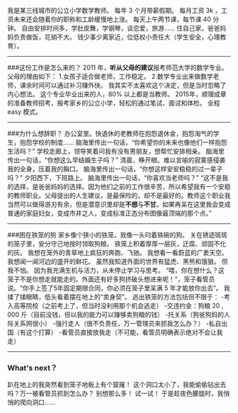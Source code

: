 我是某三线城市的公立小学数学教师。
每年 3 个月带薪假期。
每月工资 3k ，工资未来还会随着你的职称和工龄缓慢地上涨。
每天上午两节课，每节课 40 分钟。
自由安排时间多，学肚皮舞，学钢琴，谈恋爱，旅游……
住自己家，爸爸妈妈负责做饭，花销不大。
钱少事少离家近，位低权小责任大（学生安全，心理教育）。
***
###这份工作是怎么来的？
2011 年，**听从父母的建议**报考师范大学的数学专业。
父母的理由如下：
1.女孩子适合做老师，工作稳定。
2.数学专业出来做数学老师，课余时间可以通过补习赚外快。
我其实不太喜欢这个决定，但是当时忽略了内心想法。
这个专业毕业出来的人，80% 以上都是当教师。
2015年，顺理成章的准备教师招考，报考家乡的公立小学，轻松的通过笔试、面试和体检。
全程 easy 模式。
***
###为什么想辞职？
办公室里。快退休的老教师在抱怨退休金，抱怨淘气的学生，抱怨学校的制度……
脑海里传出一句话，“你希望你的未来也像他们一样抱怨生活吗？”
学校走廊上，领导笑着问我有没有男朋友，想帮忙安排相亲。
脑海里传出一句话，“你想这么早结婚生子吗？”
清晨，睁开眼。难以言喻的寂寞感侵袭我的全身，压着我的胸口。
脑海里传出一句话，“你想这样安安稳稳的过一辈子吗？”
夕阳西下，下班路上。
脑海里传出一句话，“你喜欢当老师吗？”
“这不是我的选择，是爸爸妈妈的选择。因为他们之前的工作很辛苦，所以希望我有一个安稳的教师职业。父母提出的人生建议，是最保险的，却不是最好的。教师这个职业我当然可以做得游刃有余，但是潜意识里却是**不想**与**不甘**。如果再呆在这里我会变成普通的家庭妇女，变成市井之人，变成标准正态分布图像最顶端的那个点。”
***
###困在铁笼的狗
家乡像个狭小的铁笼，我像一头叼着铁碗的狗。
关在锈迹斑斑的笼子里，安分守己地按时领取狗粮。
铁笼上积着厚厚一层灰，迂腐、顽固不化的灰。
我想在笼外的青草地上疯狂的奔跑、飞驰。
我想看一看蔚蓝的广袤天空。
我想闻一闻河边的盛开的鲜花。
虽然我知道外面的世界有猛虎、黑熊和饿狼。
但我不怕。
因为我充满生机与活力，从未停止学习与思考。
“喂，你在想什么？这笼子不是你想走就能走的。外面还有好多狗挤破头想进来呢！”，笼子看管员说。“你手上签了5年固定期限合同，你必须在笼子里呆满 5 年才能放你出去”。
我揉了揉眼睛，低头看着摆在地上的“卖身契”。
逃出铁笼的方法包括但不限于：
-考入高等院校（之前考上了，但当时没利用那个机会逃走）
-交违约金：狗粮 20 , 000 斤（目前没钱，但以我的能力可以赚够卖狗粮的钱）
-托关系（狗爸狗妈的人际关系网很小）
-强行走人（很不负责任，万一管理员来抓我怎么办？）
-私自出国（有这个打算）
-看管员直接放我走（不可能，看管员明确表示绝对不会让我走）
***
### What's next？
趴在地上的我突然看到笼子地板上有个窟窿！
这个洞口太小了，我能偷偷钻出去吗？万一被看管员抓到怎么办？
别想那么多！
试一试！
于是趁夜色朦胧时，我悄悄的爬向洞口……
